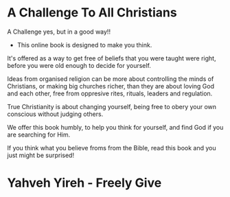 # A Challenge To All Christians

A Challenge yes, but in a good way!!

- This online book is designed to make you think.

It's offered as a way to get free of beliefs that you were taught were right, before you were old enough to decide for yourself.

Ideas from organised religion can be more about controlling the minds of Christians, or making big churches richer, than they are about loving God and each other, free from oppresive rites, rituals, leaders and regulation.

True Christianity is about changing yourself, being free to obery your own conscious without judging others.

We offer this book humbly, to help you think for yourself, and find God if you are searching for Him.

If you think what you believe froms from the Bible, read this book and you just might be surprised!

# Yahveh Yireh - Freely Give
